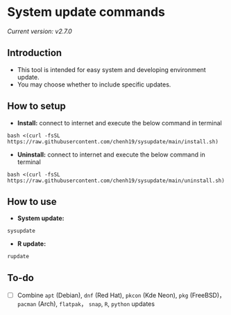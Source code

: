 # System update commands
*Current version: v2.7.0*

## Introduction
- This tool is intended for easy system and developing environment update.
- You may choose whether to include specific updates.

## How to setup
- **Install:** connect to internet and execute the below command in terminal
```
bash <(curl -fsSL https://raw.githubusercontent.com/chenh19/sysupdate/main/install.sh)
```

- **Uninstall:** connect to internet and execute the below command in terminal  
```
bash <(curl -fsSL https://raw.githubusercontent.com/chenh19/sysupdate/main/uninstall.sh)
```

## How to use
- **System update:**
```
sysupdate
```

- **R update:**
```
rupdate
```

## To-do

- [ ] Combine ```apt``` (Debian), ```dnf``` (Red Hat), ```pkcon``` (Kde Neon), ```pkg``` (FreeBSD)，```pacman``` (Arch), ```flatpak```， ```snap```, ```R```, ```python``` updates
